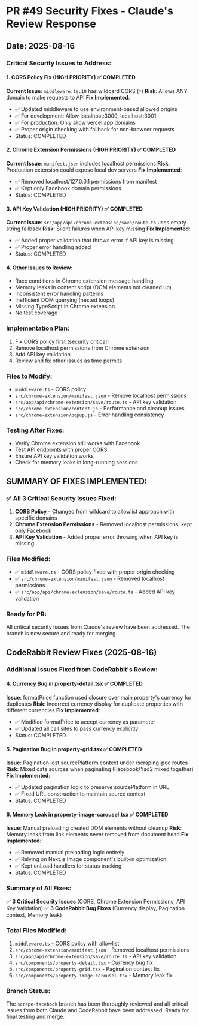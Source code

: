 # PR #49 Security Fixes - Claude's Review Response
## Date: 2025-08-16

### Critical Security Issues to Address:

#### 1. **CORS Policy Fix** (HIGH PRIORITY) ✅ COMPLETED
**Current Issue**: `middleware.ts:10` has wildcard CORS (`*`)
**Risk**: Allows ANY domain to make requests to API
**Fix Implemented**:
- ✅ Updated middleware to use environment-based allowed origins
- ✅ For development: Allow localhost:3000, localhost:3001
- ✅ For production: Only allow vercel app domains
- ✅ Proper origin checking with fallback for non-browser requests
- Status: COMPLETED

#### 2. **Chrome Extension Permissions** (HIGH PRIORITY) ✅ COMPLETED
**Current Issue**: `manifest.json` includes localhost permissions
**Risk**: Production extension could expose local dev servers
**Fix Implemented**:
- ✅ Removed localhost/127.0.0.1 permissions from manifest
- ✅ Kept only Facebook domain permissions
- Status: COMPLETED

#### 3. **API Key Validation** (HIGH PRIORITY) ✅ COMPLETED
**Current Issue**: `src/app/api/chrome-extension/save/route.ts` uses empty string fallback
**Risk**: Silent failures when API key missing
**Fix Implemented**:
- ✅ Added proper validation that throws error if API key is missing
- ✅ Proper error handling added
- Status: COMPLETED

#### 4. **Other Issues to Review**:
- Race conditions in Chrome extension message handling
- Memory leaks in content script (DOM elements not cleaned up)
- Inconsistent error handling patterns
- Inefficient DOM querying (nested loops)
- Missing TypeScript in Chrome extension
- No test coverage

### Implementation Plan:

1. Fix CORS policy first (security critical)
2. Remove localhost permissions from Chrome extension
3. Add API key validation
4. Review and fix other issues as time permits

### Files to Modify:
- `middleware.ts` - CORS policy
- `src/chrome-extension/manifest.json` - Remove localhost permissions
- `src/app/api/chrome-extension/save/route.ts` - API key validation
- `src/chrome-extension/content.js` - Performance and cleanup issues
- `src/chrome-extension/popup.js` - Error handling consistency

### Testing After Fixes:
- Verify Chrome extension still works with Facebook
- Test API endpoints with proper CORS
- Ensure API key validation works
- Check for memory leaks in long-running sessions

## SUMMARY OF FIXES IMPLEMENTED:

### ✅ All 3 Critical Security Issues Fixed:

1. **CORS Policy** - Changed from wildcard to allowlist approach with specific domains
2. **Chrome Extension Permissions** - Removed localhost permissions, kept only Facebook
3. **API Key Validation** - Added proper error throwing when API key is missing

### Files Modified:
- ✅ `middleware.ts` - CORS policy fixed with proper origin checking
- ✅ `src/chrome-extension/manifest.json` - Removed localhost permissions
- ✅ `src/app/api/chrome-extension/save/route.ts` - Added API key validation

### Ready for PR:
All critical security issues from Claude's review have been addressed. The branch is now secure and ready for merging.

## CodeRabbit Review Fixes (2025-08-16)

### Additional Issues Fixed from CodeRabbit's Review:

#### 4. **Currency Bug in property-detail.tsx** ✅ COMPLETED
**Issue**: formatPrice function used closure over main property's currency for duplicates
**Risk**: Incorrect currency display for duplicate properties with different currencies
**Fix Implemented**:
- ✅ Modified formatPrice to accept currency as parameter
- ✅ Updated all call sites to pass currency explicitly
- Status: COMPLETED

#### 5. **Pagination Bug in property-grid.tsx** ✅ COMPLETED
**Issue**: Pagination lost sourcePlatform context under /scraping-poc routes
**Risk**: Mixed data sources when paginating (Facebook/Yad2 mixed together)
**Fix Implemented**:
- ✅ Updated pagination logic to preserve sourcePlatform in URL
- ✅ Fixed URL construction to maintain source context
- Status: COMPLETED

#### 6. **Memory Leak in property-image-carousel.tsx** ✅ COMPLETED
**Issue**: Manual preloading created DOM elements without cleanup
**Risk**: Memory leaks from link elements never removed from document head
**Fix Implemented**:
- ✅ Removed manual preloading logic entirely
- ✅ Relying on Next.js Image component's built-in optimization
- ✅ Kept onLoad handlers for status tracking
- Status: COMPLETED

### Summary of All Fixes:
✅ **3 Critical Security Issues** (CORS, Chrome Extension Permissions, API Key Validation)
✅ **3 CodeRabbit Bug Fixes** (Currency display, Pagination context, Memory leak)

### Total Files Modified:
1. `middleware.ts` - CORS policy with allowlist
2. `src/chrome-extension/manifest.json` - Removed localhost permissions
3. `src/app/api/chrome-extension/save/route.ts` - API key validation
4. `src/components/property-detail.tsx` - Currency bug fix
5. `src/components/property-grid.tsx` - Pagination context fix
6. `src/components/property-image-carousel.tsx` - Memory leak fix

### Branch Status:
The `scrape-facebook` branch has been thoroughly reviewed and all critical issues from both Claude and CodeRabbit have been addressed. Ready for final testing and merge.